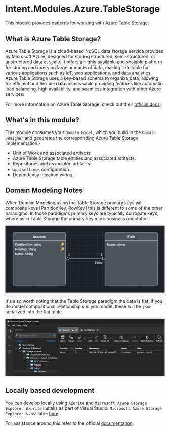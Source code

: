 ﻿# Intent.Modules.Azure.TableStorage

This module provides patterns for working with Azure Table Storage.

## What is Azure Table Storage?

Azure Table Storage is a cloud-based NoSQL data storage service provided by Microsoft Azure, designed for storing structured, semi-structured, or unstructured data at scale. It offers a highly available and scalable platform for storing and querying large amounts of data, making it suitable for various applications such as IoT, web applications, and data analytics. Azure Table Storage uses a key-based schema to organize data, allowing for efficient and flexible data access while providing features like automatic load balancing, high availability, and seamless integration with other Azure services.

For more information on Azure Table Storage, check out their [official docs](https://learn.microsoft.com/en-us/azure/storage/tables/table-storage-overview).

## What's in this module?

This module consumes your `Domain Model`, which you build in the `Domain Designer` and generates the corresponding Azure Table Storage implementation:-

* Unit of Work and associated artifacts.
* Azure Table Storage table entities and associated artifacts.
* Repositories and associated artifacts.
* `app.settings` configuration.
* Dependency Injection wiring.

## Domain Modeling Notes

When Domain Modeling using the Table Storage primary keys will composite keys [PartitionKey, RowKey] this is different to some of the other paradigms. In those paradigms primary keys are typically surrogate keys, where as in Table Storage the primary key more business orientated.

![Domain Model](docs/images/table-storage-domain-model.png)

It's also worth noting that the Table Storage paradigm the data is flat, if you do model compositional relationship's in you model, these will be `json` serialized into the flat table.

![Storage View](docs/images/storage-view.png)

## Locally based development

You can develop locally using `Azurite` and `Microsoft Azure Storage Explorer`.
`Azurite` installs as part of Visual Studio.
`Microsoft Azure Storage Explorer` is available [here](https://azure.microsoft.com/en-us/products/storage/storage-explorer).

For assistance around this refer to the official [documentation](https://learn.microsoft.com/en-us/azure/storage/common/storage-use-azurite?tabs=visual-studio).
